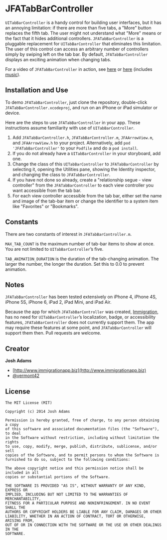 JFATabBarController
===================

`UITabBarController` is a handy control for building user interfaces, but it has an annoying limitation: if there are more than five tabs, a "More" button replaces the fifth tab. The user might not understand what "More" means or the fact that it hides additional controllers. `JFATabBarController` is a pluggable replacement for `UITabBarController` that eliminates this limitation. The user of this control can access an arbitrary number of controllers simply by swiping left on the tab bar. By default, `JFATabBarController` displays an exciting animation when changing tabs.

For a video of `JFATabBarController` in action, see [here](https://vimeo.com/102583744) or [here](https://vimeo.com/111125796) (includes [music](https://incompetech.com)).

## Installation and Use
To demo `JFATabBarController`, just clone the repository, double-click `JFATabBarController.xcodeproj`, and run on an iPhone or iPad simulator or device.

Here are the steps to use `JFATabBarController` in your app. These instructions assume familiarity with use of `UITabBarController`.

1. Add `JFATabBarController.h`, `JFATabBarController.m`, `JFAArrowView.m`, and `JFAArrowView.h` to your project. Alternatively, add `pod 'JFATabBarController'` to your `Podfile` and do a `pod install`.
2. If you do not already have a `UITabBarController` in your storyboard, add one.
3. Change the class of this `UITabBarController` to `JFATabBarController` by selecting it, opening the Utilities pane, showing the Identity inspector, and changing the class to `JFATabBarController`.
4. If you have not done so already, create a "relationship segue - view controller" from the `JFATabBarController` to each view controller you want accessible from the tab bar.
5. For each view controller accessible from the tab bar, either set the name and image of the tab-bar item or change the identifier to a system item like "Favorites" or "Bookmarks".

## Constants
There are two constants of interest in `JFATabBarController.m`.

`MAX_TAB_COUNT` is the maximum number of tab-bar items to show at once. You are not limited to `UITabBarController`’s five.

`TAB_ANIMATION_DURATION` is the duration of the tab-changing animation. The larger the number, the longer the duration. Set this to 0.0 to prevent animation.

## Notes
`JFATabBarController` has been tested extensively on iPhone 4, iPhone 4S, iPhone 5S, iPhone 6, iPad 2, iPad Mini, and iPad Air.

Because the app for which `JFATabBarController` was created, [Immigration](https://itunes.apple.com/us/app/immigration/id777319358), has no need for `UITabBarController`’s localization, badge, or accessibility features, `JFATabBarController` does not currently support them. The app may require these features at some point, and `JFATabBarController` will support them then. Pull requests are welcome.

## Creator

**Josh Adams**
* [http://www.immigrationapp.biz](http://www.immigrationapp.biz)
* [@vermont42](https://twitter.com/vermont42)

## License
```
The MIT License (MIT)

Copyright (c) 2014 Josh Adams

Permission is hereby granted, free of charge, to any person obtaining a copy
of this software and associated documentation files (the "Software"), to deal
in the Software without restriction, including without limitation the rights
to use, copy, modify, merge, publish, distribute, sublicense, and/or sell
copies of the Software, and to permit persons to whom the Software is
furnished to do so, subject to the following conditions:

The above copyright notice and this permission notice shall be included in all
copies or substantial portions of the Software.

THE SOFTWARE IS PROVIDED "AS IS", WITHOUT WARRANTY OF ANY KIND, EXPRESS OR
IMPLIED, INCLUDING BUT NOT LIMITED TO THE WARRANTIES OF MERCHANTABILITY,
FITNESS FOR A PARTICULAR PURPOSE AND NONINFRINGEMENT. IN NO EVENT SHALL THE
AUTHORS OR COPYRIGHT HOLDERS BE LIABLE FOR ANY CLAIM, DAMAGES OR OTHER
LIABILITY, WHETHER IN AN ACTION OF CONTRACT, TORT OR OTHERWISE, ARISING FROM,
OUT OF OR IN CONNECTION WITH THE SOFTWARE OR THE USE OR OTHER DEALINGS IN THE
SOFTWARE.
```
